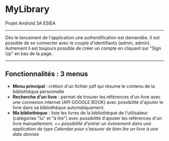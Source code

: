 # MyLibrary
Projet Android 3A ESIEA

________
Dès le lancement de l'application une authentification est demandée. Il est possible de se connecter avec le couple d'identifiants (admin, admin). Autrement il est toujours possible de créer un compte en cliquant sur "Sign Up" en bas de la page.

____________
## Fonctionnalités : 3 menus
- __Menu principal__ : crétion d'un fichier pdf qui résume le contenu de la bibliothèque personnelle
- __Recherche d'un livre__ : permet de trouver les références d'un livre avec une connexion internet (API GOOGLE BOOK) avec possibilité d'ajouter le livre dans sa bibliothèque automatiquement.
- __Ma bibliothèque__ : liste les livres de la bibliothèque de l'utilisateur (catégories "lu" et "à lire") avec possibilité d'ajouter les références d'un livre manuellement. 
*++ possibilité d'entrer un événement dans une application de type Calendar pour s'assurer de bien lire un livre à une date donnée*

